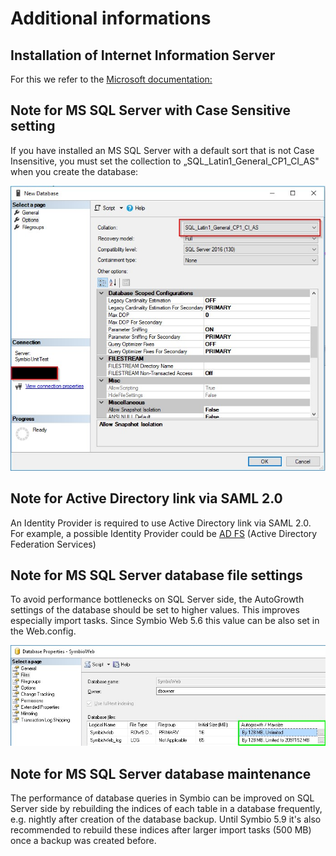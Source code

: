 # Additional informations

## Installation of Internet Information Server

For this we refer to the [Microsoft documentation:](https://technet.microsoft.com/en-us/library/hh831475.aspx#InstallIIS)

## Note for MS SQL Server with Case Sensitive setting

If you have installed an MS SQL Server with a default sort that is not Case Insensitive, you must set the collection to „SQL\_Latin1\_General\_CP1\_CI\_AS&quot; when you create the database:

 ![SQL CaseSensitive](media/SQL_CaseSensitive.jpg)

## Note for Active Directory link via SAML 2.0

An Identity Provider is required to use Active Directory link via SAML 2.0.
For example, a possible Identity Provider could be [AD FS](https://technet.microsoft.com/en-us/windowsserver/dd448613.aspx) (Active Directory Federation Services)

## Note for MS SQL Server database file settings

To avoid performance bottlenecks on SQL Server side, the AutoGrowth settings of the database should be set to higher values. This improves especially import tasks.
Since Symbio Web 5.6 this value can be also set in the Web.config.

 ![SQL DB Size](media/SQL_DB_Size.jpg)

## Note for MS SQL Server database maintenance

The performance of database queries in Symbio can be improved on SQL Server side by rebuilding the indices of each table in a database frequently, e.g. nightly after creation of the database backup. Until Symbio 5.9 it&#39;s also recommended to rebuild these indices after larger import tasks (500 MB) once a backup was created before.